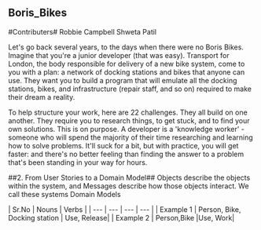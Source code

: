 ## Boris_Bikes ##

#Contributers#
Robbie Campbell
Shweta Patil


Let's go back several years, to the days when there were no Boris Bikes. Imagine that you're a junior developer (that was easy). Transport for London, the body responsible for delivery of a new bike system, come to you with a plan: a network of docking stations and bikes that anyone can use. They want you to build a program that will emulate all the docking stations, bikes, and infrastructure (repair staff, and so on) required to make their dream a reality.

To help structure your work, here are 22 challenges. They all build on one another. They require you to research things, to get stuck, and to find your own solutions. This is on purpose. A developer is a 'knowledge worker' - someone who will spend the majority of their time researching and learning how to solve problems. It'll suck for a bit, but with practice, you will get faster: and there's no better feeling than finding the answer to a problem that's been standing in your way for hours.

##2. From User Stories to a Domain Model##
Objects describe the objects within the system, and Messages describe how those objects interact. We call these systems Domain Models

| Sr.No | Nouns | Verbs |
| ---     | ---   | ---   | ---   |
| Example 1 | Person, Bike, Docking station | Use, Release|
| Example 2 | Person,Bike |Use, Work|
